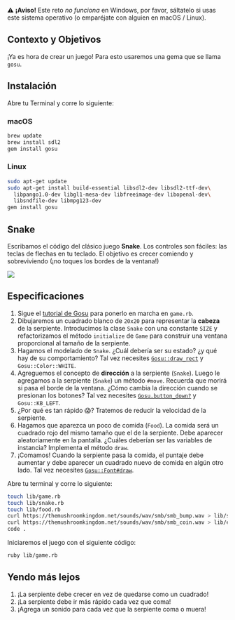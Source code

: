 :warning: **¡Aviso!** Este reto _no funciona_ en Windows, por favor, sáltatelo si usas este sistema operativo (o emparéjate con alguien en macOS / Linux).

## Contexto y Objetivos

¡Ya es hora de crear un juego! Para esto usaremos una gema que se llama `gosu`.

## Instalación

Abre tu Terminal y corre lo siguiente:

### macOS

```bash
brew update
brew install sdl2
gem install gosu
```

### Linux

```bash
sudo apt-get update
sudo apt-get install build-essential libsdl2-dev libsdl2-ttf-dev\
  libpango1.0-dev libgl1-mesa-dev libfreeimage-dev libopenal-dev\
  libsndfile-dev libmpg123-dev
gem install gosu
```

## Snake

Escribamos el código del clásico juego **Snake**. Los controles son fáciles: las teclas de flechas en tu teclado. El objetivo es crecer comiendo y sobreviviendo (¡no toques los bordes de la ventana!)

![](http://g.recordit.co/Wu3KJw9Jd1.gif)

## Especificaciones

1. Sigue el [tutorial de Gosu](https://github.com/gosu/gosu/wiki/ruby-tutorial) para ponerlo en marcha en `game.rb`.
1. Dibujaremos un cuadrado blanco de `20x20` para representar la **cabeza** de la serpiente. Introducimos la clase `Snake` con una constante `SIZE` y refactorizamos el método `initialize` de `Game` para construir una ventana proporcional al tamaño de la serpiente.
1. Hagamos el modelado de `Snake`. ¿Cuál debería ser su estado? ¿y qué hay de su comportamiento? Tal vez necesites [`Gosu::draw_rect`](https://www.rubydoc.info/gems/gosu/Gosu.draw_rect) y `Gosu::Color::WHITE`.
1. Agreguemos el concepto de **dirección** a la serpiente (`Snake`). Luego le agregamos a la serpiente (`Snake`) un método `#move`. Recuerda que morirá si pasa el borde de la ventana. ¿Cómo cambia la dirección cuando se presionan los botones? Tal vez necesites [`Gosu.button_down?`](https://www.rubydoc.info/gems/gosu/Gosu.button_down%3F) y `Gosu::KB_LEFT`.
1. ¿Por qué es tan rápido 😱? Tratemos de reducir la velocidad de la serpiente.
1. Hagamos que aparezca un poco de comida (`Food`). La comida será un cuadrado rojo del mismo tamaño que el de la serpiente. Debe aparecer aleatoriamente en la pantalla. ¿Cuáles deberían ser las variables de instancia? Implementa el método `draw`.
1. ¡Comamos! Cuando la serpiente pasa la comida, el puntaje debe aumentar y debe aparecer un cuadrado nuevo de comida en algún otro lado. Tal vez necesites [`Gosu::Font#draw`](http://www.rubydoc.info/github/gosu/gosu/Gosu/Font).

Abre tu terminal y corre lo siguiente:

```bash
touch lib/game.rb
touch lib/snake.rb
touch lib/food.rb
curl https://themushroomkingdom.net/sounds/wav/smb/smb_bump.wav > lib/start.wav
curl https://themushroomkingdom.net/sounds/wav/smb/smb_coin.wav > lib/eat.wav
code .
```

Iniciaremos el juego con el siguiente código:

```bash
ruby lib/game.rb
```

## Yendo más lejos
1. ¡La serpiente debe crecer en vez de quedarse como un cuadrado!
1. ¡La serpiente debe ir más rápido cada vez que coma!
1. ¡Agrega un sonido para cada vez que la serpiente coma o muera!
